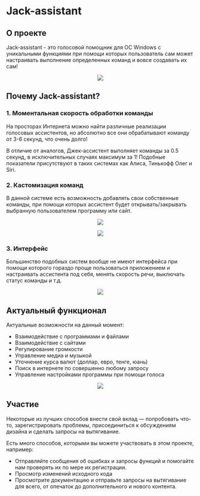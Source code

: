 # Jack-assistant

## О проекте

Jack-assistant - это голосовой помощник для ОС Windows с уникальными функциями при помощи которых пользователь сам может настраивать выполнение определенных команд и вовсе создавать их сам!

<p align="center">
    <img align="center" src="https://telegra.ph/file/5d89256cf2d90102f8cba.png">
</p>

## Почему Jack-assistant?
### 1. Моментальная скорость обработки команды
На просторах Интернета можно найти различные реализации голосовых ассистентов, но абсолютно все они обрабатывают команду от 3-6 секунд, что очень долго!

В отличие от аналогов, Джек-ассистент выполняет команды за 0.5 секунд, в исключительных случаях максимум за 1! Подобные показатели присутствуют в таких системах как Алиса, Тинькофф Олег и Siri.

### 2. Кастомизация команд
В данной системе есть возможность добавлять свои собственные команды, при помощи которых ассистент будет открывать/закрывать выбранную пользователем программу или сайт.

<p align="center">
    <img align="center" src="https://telegra.ph/file/9d64e90bd5b20dd407dab.png">
</p>
<p align="center">
    <img align="center" src="https://telegra.ph/file/2f12bb0dc29490c610ab8.png">
</p>

### 3. Интерфейс
Большинство подобных систем вообще не имеют интерфейса при помощи которого гораздо проще пользоваться приложением и настраивать ассистента под себя, менять скорость речи, выключать статус команды и т.д.

<p align="center">
    <img align="center" src="https://telegra.ph/file/86eb6bbf41a5977600067.png">
</p>

## Актуальный функционал
Актуальные возможности на данный момент:
* Взаимодействие с программами и файлами
* Взаимодействие с сайтами
* Регулирование громкости
* Управление медиа и музыкой
* Уточнение курса валют (доллар, евро, тенге, юань)
* Поиск в интернете по совершенно любому запросу
* Управление настройками программы при помощи голоса

<p align="center">
    <img align="center" src="https://telegra.ph/file/e88d221a6e75cbe547a0c.png">
</p>

## Участие
Некоторые из лучших способов внести свой вклад — попробовать что-то, зарегистрировать проблемы, присоединиться к обсуждениям дизайна и сделать запросы на вытягивание.

Есть много способов, которыми вы можете участвовать в этом проекте, например:

* Отправляйте сообщения об ошибках и запросы функций и помогайте нам проверять их по мере их регистрации.
* Просмотр изменений исходного кода
* Просмотрите документацию и отправьте запросы на вытягивание для всего, от опечаток до дополнительного и нового контента.